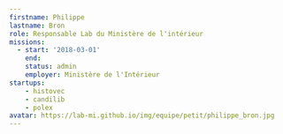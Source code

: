 ```yaml
---
firstname: Philippe
lastname: Bron
role: Responsable Lab du Ministère de l'intérieur
missions:
  - start: '2018-03-01'
    end:
    status: admin
    employer: Ministère de l'Intérieur
startups:
    - histovec
    - candilib
    - polex
avatar: https://lab-mi.github.io/img/equipe/petit/philippe_bron.jpg
---
```

